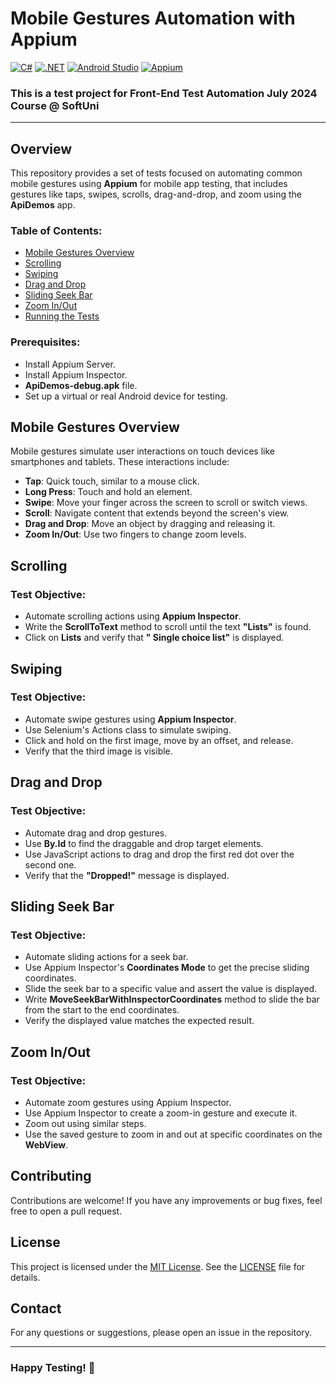 # Mobile Gestures Automation with Appium
[![C#](https://img.shields.io/badge/Made%20with-C%23-239120.svg)](https://learn.microsoft.com/en-us/dotnet/csharp/)
[![.NET](https://img.shields.io/badge/.NET-5C2D91.svg)](https://dotnet.microsoft.com/)
[![Android Studio](https://img.shields.io/badge/Built%20with-Android%20Studio-3DDC84.svg)](https://developer.android.com/studio)
[![Appium](https://img.shields.io/badge/tested%20with-Appium-41BDF5.svg)](https://appium.io/)

### This is a test project for Front-End Test Automation July 2024 Course @ SoftUni
---
## Overview
This repository provides a set of tests focused on automating common mobile gestures using **Appium** for mobile app testing, that includes gestures like taps, swipes, scrolls, drag-and-drop, and zoom using the **ApiDemos** app.

### Table of Contents:
- [Mobile Gestures Overview](#mobile-gestures-overview)
- [Scrolling](#scrolling)
- [Swiping](#swiping)
- [Drag and Drop](#drag-and-drop)
- [Sliding Seek Bar](#sliding-seek-bar)
- [Zoom In/Out](#zoom-in/out)
- [Running the Tests](#running-the-tests)

### Prerequisites:
- Install Appium Server.
- Install Appium Inspector.
- **ApiDemos-debug.apk** file.
- Set up a virtual or real Android device for testing.
  
## Mobile Gestures Overview

Mobile gestures simulate user interactions on touch devices like smartphones and tablets. These interactions include:
- **Tap**: Quick touch, similar to a mouse click.
- **Long Press**: Touch and hold an element.
- **Swipe**: Move your finger across the screen to scroll or switch views.
- **Scroll**: Navigate content that extends beyond the screen's view.
- **Drag and Drop**: Move an object by dragging and releasing it.
- **Zoom In/Out**: Use two fingers to change zoom levels.

## Scrolling

### Test Objective:
- Automate scrolling actions using **Appium Inspector**.
- Write the **ScrollToText** method to scroll until the text **"Lists"** is found.
- Click on **Lists** and verify that **" Single choice list"** is displayed.

## Swiping

### Test Objective:
- Automate swipe gestures using **Appium Inspector**.
- Use Selenium's Actions class to simulate swiping.
- Click and hold on the first image, move by an offset, and release.
- Verify that the third image is visible.

## Drag and Drop

### Test Objective:

- Automate drag and drop gestures.
- Use **By.Id** to find the draggable and drop target elements.
- Use JavaScript actions to drag and drop the first red dot over the second one.
- Verify that the **"Dropped!"** message is displayed.

## Sliding Seek Bar

### Test Objective:
- Automate sliding actions for a seek bar.
- Use Appium Inspector's **Coordinates Mode** to get the precise sliding coordinates.
- Slide the seek bar to a specific value and assert the value is displayed.
- Write **MoveSeekBarWithInspectorCoordinates** method to slide the bar from the start to the end coordinates.
- Verify the displayed value matches the expected result.

## Zoom In/Out

### Test Objective:
- Automate zoom gestures using Appium Inspector.
- Use Appium Inspector to create a zoom-in gesture and execute it.
- Zoom out using similar steps.
- Use the saved gesture to zoom in and out at specific coordinates on the **WebView**.

## Contributing
Contributions are welcome! If you have any improvements or bug fixes, feel free to open a pull request.

## License
This project is licensed under the [MIT License](LICENSE). See the [LICENSE](LICENSE) file for details.

## Contact
For any questions or suggestions, please open an issue in the repository.

---
### Happy Testing! 🚀

